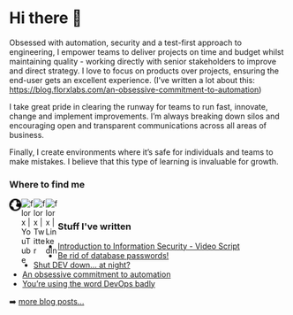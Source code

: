 # Hi there 👋

Obsessed with automation, security and a test-first approach to engineering, I empower teams to deliver projects on time and budget whilst maintaining quality - working directly with senior stakeholders to improve and direct strategy. I love to focus on products over projects, ensuring the end-user gets an excellent experience. (I’ve written a lot about this: https://blog.florxlabs.com/an-obsessive-commitment-to-automation)

I take great pride in clearing the runway for teams to run fast, innovate, change and implement improvements. I’m always breaking down silos and encouraging open and transparent communications across all areas of business.

Finally, I create environments where it’s safe for individuals and teams to make mistakes. I believe that this type of learning is invaluable for growth. 

### Where to find me

[<img align="left" alt="florxlabs.com" width="22px" src="https://raw.githubusercontent.com/iconic/open-iconic/master/svg/globe.svg" />][website]
[<img align="left" alt="florx | YouTube" width="22px" src="https://cdn.jsdelivr.net/npm/simple-icons@v3/icons/youtube.svg" />][youtube]
[<img align="left" alt="florx | Twitter" width="22px" src="https://cdn.jsdelivr.net/npm/simple-icons@v3/icons/twitter.svg" />][twitter]
[<img align="left" alt="florx | LinkedIn" width="22px" src="https://cdn.jsdelivr.net/npm/simple-icons@v3/icons/linkedin.svg" />][linkedin]

<br />

### Stuff I've written
<!-- BLOG-POST-LIST:START -->
- [Introduction to Information Security - Video Script](https://blog.florxlabs.com/introduction-to-information-security)
- [Be rid of database passwords!](https://blog.florxlabs.com/dynamic-secrets)
- [Shut DEV down... at night?](https://blog.florxlabs.com/shut-dev-down-at-night)
- [An obsessive commitment to automation](https://blog.florxlabs.com/an-obsessive-commitment-to-automation)
- [You’re using the word DevOps badly](https://blog.florxlabs.com/youre-using-the-word-devops-badly)
<!-- BLOG-POST-LIST:END -->
➡️ [more blog posts...](https://blog.florxlabs.com)


[website]: https://florxlabs.com
[twitter]: https://twitter.com/florx
[youtube]: https://youtube.com/halljakea
[linkedin]: https://linkedin.com/in/halljakea
